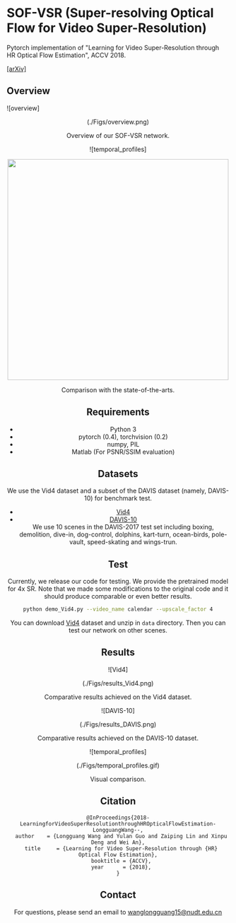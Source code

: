 # SOF-VSR (Super-resolving Optical Flow for Video Super-Resolution)
Pytorch implementation of "Learning for Video Super-Resolution through HR Optical Flow Estimation", ACCV 2018.

[[arXiv]](http://arxiv.org/abs/1809.08573)

## Overview
![overview]<div align=center>(./Figs/overview.png)

<center>Overview of our SOF-VSR network.</center>

![temporal_profiles]<div align=center><img width="500" src="https://github.com/LongguangWang/SOF-VSR/blob/master/Figs/temporal_profiles.png"/></div>

<center>Comparison with the state-of-the-arts.</center>

## Requirements
- Python 3
- pytorch (0.4), torchvision (0.2)
- numpy, PIL
- Matlab (For PSNR/SSIM evaluation)

## Datasets
We use the Vid4 dataset and a subset of the DAVIS dataset (namely, DAVIS-10) for benchmark test.
- [Vid4](https://pan.baidu.com/s/1q947P3mvPaOjTZ5f1kXoTg)
- [DAVIS-10](https://davischallenge.org/)  
We use 10 scenes in the DAVIS-2017 test set including boxing, demolition, dive-in, dog-control, dolphins, kart-turn, ocean-birds, pole-vault, speed-skating and wings-trun.

## Test
Currently, we release our code for testing. We provide the pretrained model for 4x SR. Note that we made some modifications to the original code and it should produce comparable or even better results.
```bash
python demo_Vid4.py --video_name calendar --upscale_factor 4
```
You can download [Vid4](https://pan.baidu.com/s/1q947P3mvPaOjTZ5f1kXoTg) dataset and unzip in `data` directory. Then you can test our network on other scenes.
## Results
![Vid4]<div align=center>(./Figs/results_Vid4.png)

<center>Comparative results achieved on the Vid4 dataset.</center>

![DAVIS-10]<div align=center>(./Figs/results_DAVIS.png)

<center>Comparative results achieved on the DAVIS-10 dataset.</center>

![temporal_profiles]<div align=center>(./Figs/temporal_profiles.gif)

<center>Visual comparison.</center>

## Citation
```
@InProceedings{2018-LearningforVideoSuperResolutionthroughHROpticalFlowEstimation-LongguangWang--,
  author    = {Longguang Wang and Yulan Guo and Zaiping Lin and Xinpu Deng and Wei An},
  title     = {Learning for Video Super-Resolution through {HR} Optical Flow Estimation},
  booktitle = {ACCV},
  year      = {2018},
}
```
## Contact
For questions, please send an email to wanglongguang15@nudt.edu.cn
